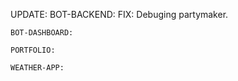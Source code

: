 UPDATE:
    BOT-BACKEND:
      FIX: Debuging partymaker.

    BOT-DASHBOARD:

    PORTFOLIO:

    WEATHER-APP:

